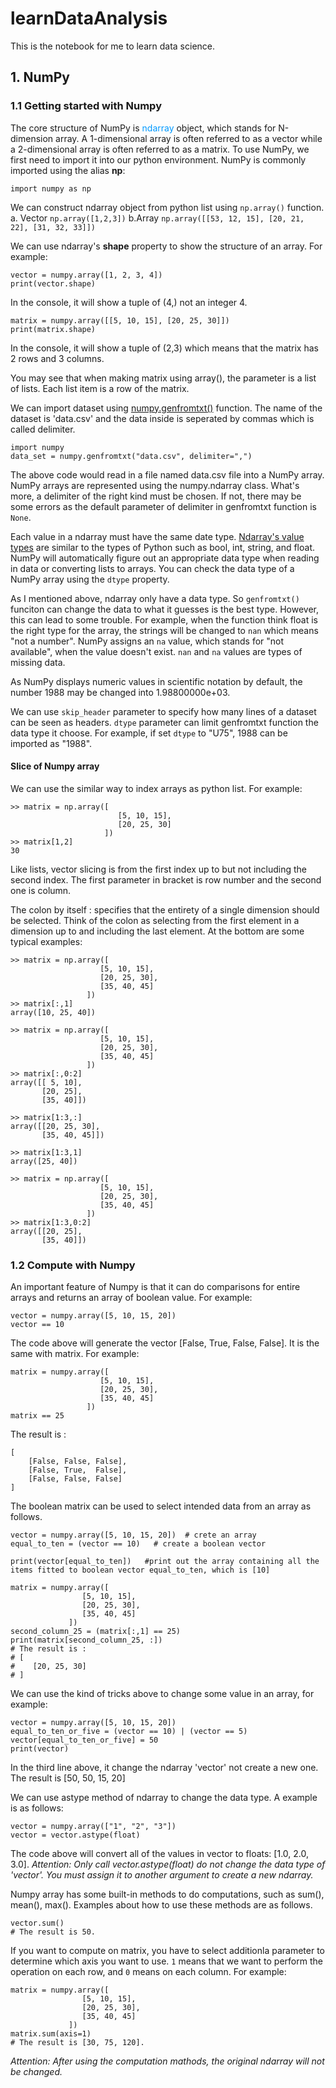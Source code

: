 # learnDataAnalysis
This is the notebook for me to learn data science.
## 1. NumPy

### 1.1 Getting started with Numpy
The core structure of NumPy is <font color=#0099ff>ndarray</font> object, which stands for N-dimension array. A 1-dimensional array is often referred to as a vector while a 2-dimensional array is often referred to as a matrix. 
To use NumPy, we first need to import it into our python environment. NumPy is commonly imported using the alias **np**:

`import numpy as np`

We can construct ndarray object from python list using `np.array()` function. a. Vector `np.array([1,2,3])` b.Array `np.array([[53, 12, 15], [20, 21, 22], [31, 32, 33]])`

We can use ndarray's **shape** property to show the structure of an array. For example:

```
vector = numpy.array([1, 2, 3, 4])
print(vector.shape)
```

In the console, it will show a tuple of (4,) not an integer 4. 

```
matrix = numpy.array([[5, 10, 15], [20, 25, 30]])
print(matrix.shape)
```

In the console, it will show a tuple of (2,3) which means that the matrix has 2 rows and 3 columns. 

You may see that when making matrix using array(), the parameter is a list of lists. Each list item is a row of the matrix.

We can import dataset using [numpy.genfromtxt()](http://docs.scipy.org/doc/numpy-1.10.0/reference/generated/numpy.genfromtxt.html) function.
The name of the dataset is 'data.csv' and the data inside is seperated by commas which is called delimiter.
```
import numpy
data_set = numpy.genfromtxt("data.csv", delimiter=",")
```

The above code would read in a file named data.csv file into a NumPy array. NumPy arrays are represented using the numpy.ndarray class. What's more, a delimiter of the right kind must be chosen. If not, there may be some errors as the default parameter of delimiter in genfromtxt function is `None`.

Each value in a ndarray must have the same date type. [Ndarray's value types](http://docs.scipy.org/doc/numpy-1.10.1/user/basics.types.html) are similar to the types of Python such as bool, int, string, and float.
NumPy will automatically figure out an appropriate data type when reading in data or converting lists to arrays. You can check the data type of a NumPy array using the `dtype` property.

As I mentioned above, ndarray only have a data type. So `genfromtxt()` funciton can change the data to what it guesses is the best type. However, this can lead to some trouble. For example, when the function think float is the right type for the array, the strings will be changed to `nan` which means "not a number". NumPy assigns an `na` value, which stands for "not available", when the value doesn't exist. `nan` and `na` values are types of missing data. 

As NumPy displays numeric values in scientific notation by default, the number 1988 may be changed into 1.98800000e+03.

We can use `skip_header` parameter to specify how many lines of a dataset can be seen as headers. `dtype` parameter can limit genfromtxt function the data type it choose. For example, if set `dtype` to "U75", 1988 can be imported as "1988".

#### Slice of Numpy array
We can use the similar way to index arrays as python list. For example:
```
>> matrix = np.array([
                        [5, 10, 15], 
                        [20, 25, 30]
                     ])
>> matrix[1,2]
30
```
Like lists, vector slicing is from the first index up to but not including the second index. The first parameter in bracket is row number and the second one is column. 

The colon by itself : specifies that the entirety of a single dimension should be selected. Think of the colon as selecting from the first element in a dimension up to and including the last element. At the bottom are some typical examples:
```
>> matrix = np.array([
                    [5, 10, 15], 
                    [20, 25, 30],
                    [35, 40, 45]
                 ])
>> matrix[:,1]
array([10, 25, 40])
```

```
>> matrix = np.array([
                    [5, 10, 15], 
                    [20, 25, 30],
                    [35, 40, 45]
                 ])
>> matrix[:,0:2]
array([[ 5, 10],
       [20, 25],
       [35, 40]])
```
```
>> matrix[1:3,:]
array([[20, 25, 30],
       [35, 40, 45]])
```
```
>> matrix[1:3,1]
array([25, 40])
```
```
>> matrix = np.array([
                    [5, 10, 15], 
                    [20, 25, 30],
                    [35, 40, 45]
                 ])
>> matrix[1:3,0:2]
array([[20, 25],
       [35, 40]])
```

### 1.2 Compute with Numpy
An important feature of Numpy is that it can do comparisons for entire arrays and returns an array of boolean value. For example:
```
vector = numpy.array([5, 10, 15, 20])
vector == 10
```
The code above will generate the vector \[False, True, False, False\].
It is the same with matrix. For example:
```
matrix = numpy.array([
                    [5, 10, 15], 
                    [20, 25, 30],
                    [35, 40, 45]
                 ])
matrix == 25
```
The result is :
```
[
    [False, False, False], 
    [False, True,  False],
    [False, False, False]
]
```

The boolean matrix can be used to select intended data from an array as follows. 
```
vector = numpy.array([5, 10, 15, 20])  # crete an array
equal_to_ten = (vector == 10)   # create a boolean vector

print(vector[equal_to_ten])   #print out the array containing all the items fitted to boolean vector equal_to_ten, which is [10]
```
```
matrix = numpy.array([
                [5, 10, 15], 
                [20, 25, 30],
                [35, 40, 45]
             ])
second_column_25 = (matrix[:,1] == 25)
print(matrix[second_column_25, :])    
# The result is :
# [
#    [20, 25, 30]
# ]
```
We can use the kind of tricks above to change some value in an array, for example:
```
vector = numpy.array([5, 10, 15, 20])
equal_to_ten_or_five = (vector == 10) | (vector == 5)
vector[equal_to_ten_or_five] = 50
print(vector)
```
In the third line above, it change the ndarray 'vector' not create a new one. The result is \[50, 50, 15, 20\]

We can use astype method of ndarray to change the data type. A example is as follows:
```
vector = numpy.array(["1", "2", "3"])
vector = vector.astype(float)
```
The code above will convert all of the values in vector to floats: [1.0, 2.0, 3.0].
*Attention: Only call vector.astype(float) do not change the data type of 'vector'. You must assign it to another argument to create a new ndarray.*

Numpy array has some built-in methods to do computations, such as sum(), mean(), max().
Examples about how to use these methods are as follows.
```vector = numpy.array([5, 10, 15, 20])
vector.sum()
# The result is 50.
```
If you want to compute on matrix, you have to select additionla parameter to determine which axis you want to use. `1` means that we want to perform the operation on each row, and `0` means on each column. For example:
```
matrix = numpy.array([
                [5, 10, 15], 
                [20, 25, 30],
                [35, 40, 45]
             ])
matrix.sum(axis=1)
# The result is [30, 75, 120].
```
*Attention: After using the computation mathods, the original ndarray will not be changed.*
